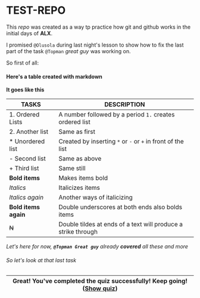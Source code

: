 # TEST-REPO
This *repo* was created as a way tp practice how git and github works in the initial days of **ALX**.

I promised `@Olusola` during last night's lesson to show how to fix the last part of the task `@Topman` *great guy* was working on. 

So first of all:

#### Here's a table created with markdown

**It goes like this**


|TASKS			|DESCRIPTION							|
|-----------------------|---------------------------------------------------------------|
|1. Ordered Lists	|A number followed by a period `1.` creates ordered list	|
|2. Another list	|Same as first							|
|* Unordered list	|Created by inserting `*` or `-` or `+` in front of the list	|
|- Second list		|Same as above							|
|+ Third list		|Same still							|
|**Bold items**		|Makes items bold						|
|*Italics*		|Italicizes items						|
|_Italics again_	|Another ways of italicizing					|
|__Bold items again__	|Double underscores at both ends also bolds items		|
|~~N~~			|Double tildes at ends of a text will produce a strike through 	|

_Let's here for now, **`@Topman Great guy`** already **covered** all these and more_

###### So let's look at that last _task_


| **Great!** You've completed the quiz successfully! Keep going! (<ins>Show quiz</ins>) |
|---------------------------------------------------------------------------------------|


